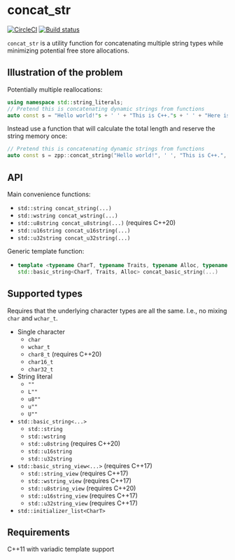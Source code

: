 # concat_str

[![CircleCI](https://circleci.com/gh/zachstruck/concat_string.svg?style=svg)](https://circleci.com/gh/zachstruck/concat_string)
[![Build status](https://ci.appveyor.com/api/projects/status/6peqx48ggt636wj7?svg=true)](https://ci.appveyor.com/project/zachstruck/concat-string)

`concat_str` is a utility function for concatenating multiple string types while minimizing potential free store allocations.

## Illustration of the problem

Potentially multiple reallocations:

```c++
using namespace std::string_literals;
// Pretend this is concatenating dynamic strings from functions
auto const s = "Hello world!"s + ' ' + "This is C++."s + ' ' + "Here is a string.";
```

Instead use a function that will calculate the total length and reserve the string memory once:

```c++
// Pretend this is concatenating dynamic strings from functions
auto const s = zpp::concat_string("Hello world!", ' ', "This is C++.", ' ', "Here is a string.");
```

## API

Main convenience functions:

* `std::string concat_string(...)`
* `std::wstring concat_wstring(...)`
* `std::u8string concat_u8string(...)` (requires C++20)
* `std::u16string concat_u16string(...)`
* `std::u32string concat_u32string(...)`

Generic template function:

* ```c++
  template <typename CharT, typename Traits, typename Alloc, typename... Ts>
  std::basic_string<CharT, Traits, Alloc> concat_basic_string(...)
  ```

## Supported types

Requires that the underlying character types are all the same.  I.e., no mixing `char` and `wchar_t`.

* Single character
  * `char`
  * `wchar_t`
  * `char8_t` (requires C++20)
  * `char16_t`
  * `char32_t`
* String literal
  * `""`
  * `L""`
  * `u8""`
  * `u""`
  * `U""`
* `std::basic_string<...>`
  * `std::string`
  * `std::wstring`
  * `std::u8string` (requires C++20)
  * `std::u16string`
  * `std::u32string`
* `std::basic_string_view<...>` (requires C++17)
  * `std::string_view` (requires C++17)
  * `std::wstring_view` (requires C++17)
  * `std::u8string_view` (requires C++20)
  * `std::u16string_view` (requires C++17)
  * `std::u32string_view` (requires C++17)
* `std::initializer_list<CharT>`

## Requirements

C++11 with variadic template support
